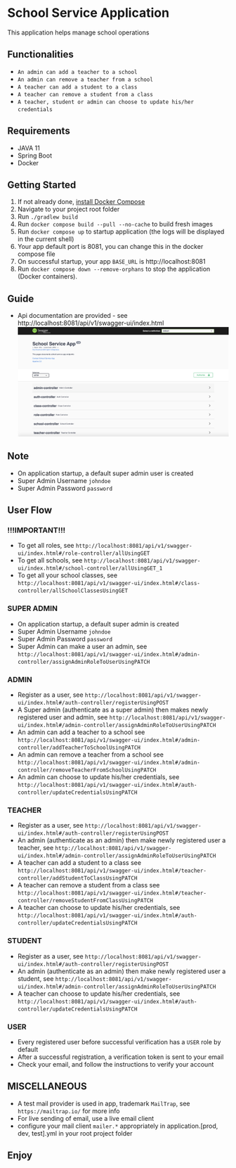 # School Service Application
This application helps manage school operations

## Functionalities
- `An admin can add a teacher to a school`
- `An admin can remove a teacher from a school`
- `A teacher can add a student to a class`
- `A teacher can remove a student from a class`
- `A teacher, student or admin can choose to update his/her credentials`

## Requirements
- JAVA 11
- Spring Boot
- Docker

## Getting Started
1. If not already done, [install Docker Compose](https://docs.docker.com/compose/install/)
2. Navigate to your project root folder
3. Run `./gradlew build`
4. Run `docker compose build --pull --no-cache` to build fresh images
5. Run `docker compose up` to startup application (the logs will be displayed in the current shell)
6. Your app default port is 8081, you can change this in the docker compose file
7. On successful startup, your app `BASE_URL` is http://localhost:8081
8. Run `docker compose down --remove-orphans` to stop the application (Docker containers).

## Guide
- Api documentation are provided - see http://localhost:8081/api/v1/swagger-ui/index.html
![Sample Api Doc Interface](api-doc.png)

## Note
- On application startup, a default super admin user is created
- Super Admin Username `johndoe`
- Super Admin Password `password`

## User Flow
### !!!IMPORTANT!!!
- To get all roles, see `http://localhost:8081/api/v1/swagger-ui/index.html#/role-controller/allUsingGET`
- To get all schools, see `http://localhost:8081/api/v1/swagger-ui/index.html#/school-controller/allUsingGET_1`
- To get all your school classes, see `http://localhost:8081/api/v1/swagger-ui/index.html#/class-controller/allSchoolClassesUsingGET`

### SUPER ADMIN
- On application startup, a default super admin is created
- Super Admin Username `johndoe`
- Super Admin Password `password`
- Super Admin can make a user an admin,  see `http://localhost:8081/api/v1/swagger-ui/index.html#/admin-controller/assignAdminRoleToUserUsingPATCH`

### ADMIN
- Register as a user, see `http://localhost:8081/api/v1/swagger-ui/index.html#/auth-controller/registerUsingPOST`
- A Super admin (authenticate as a super admin) then makes newly registered user and admin, see `http://localhost:8081/api/v1/swagger-ui/index.html#/admin-controller/assignAdminRoleToUserUsingPATCH`
- An admin can add a teacher to a school see `http://localhost:8081/api/v1/swagger-ui/index.html#/admin-controller/addTeacherToSchoolUsingPATCH`
- An admin can remove a teacher from a school see `http://localhost:8081/api/v1/swagger-ui/index.html#/admin-controller/removeTeacherFromSchoolUsingPATCH`
- An admin can choose to update his/her credentials,  see `http://localhost:8081/api/v1/swagger-ui/index.html#/auth-controller/updateCredentialsUsingPATCH`

### TEACHER
- Register as a user, see `http://localhost:8081/api/v1/swagger-ui/index.html#/auth-controller/registerUsingPOST`
- An admin (authenticate as an admin) then make newly registered user a teacher, see `http://localhost:8081/api/v1/swagger-ui/index.html#/admin-controller/assignAdminRoleToUserUsingPATCH`
- A teacher can add a student to a class see `http://localhost:8081/api/v1/swagger-ui/index.html#/teacher-controller/addStudentToClassUsingPATCH`
- A teacher can remove a student from a class see `http://localhost:8081/api/v1/swagger-ui/index.html#/teacher-controller/removeStudentFromClassUsingPATCH`
- A teacher can choose to update his/her credentials,  see `http://localhost:8081/api/v1/swagger-ui/index.html#/auth-controller/updateCredentialsUsingPATCH`

### STUDENT
- Register as a user, see `http://localhost:8081/api/v1/swagger-ui/index.html#/auth-controller/registerUsingPOST`
- An admin (authenticate as an admin) then make newly registered user a student, see `http://localhost:8081/api/v1/swagger-ui/index.html#/admin-controller/assignAdminRoleToUserUsingPATCH`
- A teacher can choose to update his/her credentials,  see `http://localhost:8081/api/v1/swagger-ui/index.html#/auth-controller/updateCredentialsUsingPATCH`

### USER
- Every registered user before successful verification has a `USER` role by default
- After a successful registration, a verification token is sent to your email
- Check your email, and follow the instructions to verify your account

## MISCELLANEOUS
- A test mail provider is used in app, trademark `MailTrap`, see `https://mailtrap.io/` for more info
- For live sending of email, use a live email client
- configure your mail client `mailer.*` appropriately in application.[prod, dev, test].yml in your root project folder

## Enjoy